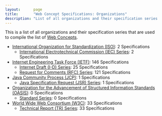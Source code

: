 ```yaml
---
layout:      page
title:       "Web Concept Specifications: Organizations"
description: "List of all organizations and their specification series that are used to compile the list of Web Concepts"
---
```


This is a list of all organizations and their specification series that are used to compile the list of [Web Concepts](../concepts).

* [International Organization for Standardization (ISO)](ISO/): 2 Specifications
  * [International Electrotechnical Commission (IEC) Series](ISO/IEC/ "Series overview"): 2 Specifications
* [Internet Engineering Task Force (IETF)](IETF/): 146 Specifications
  * [Internet Draft (I-D) Series](IETF/I-D/ "Series overview"): 25 Specifications
  * [Request for Comments (RFC) Series](IETF/RFC/ "Series overview"): 121 Specifications
* [Java Community Process (JCP)](JCP/): 1 Specifications
  * [Java Specification Request (JSR) Series](JCP/JSR/ "Series overview"): 1 Specifications
* [Organization for the Advancement of Structured Information Standards (OASIS)](OASIS/): 0 Specifications
  * [Standard Series](OASIS/standard/ "Series overview"): 0 Specifications
* [World Wide Web Consortium (W3C)](W3C/): 33 Specifications
  * [Technical Report (TR) Series](W3C/TR/ "Series overview"): 33 Specifications
